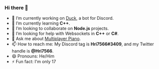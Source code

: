 ### Hi there 👋

- 🔭 I’m currently working on [Duck](https://github.com/Hri7566/duck), a bot for Discord.
- 🌱 I’m currently learning **C++**.
- 👯 I’m looking to collaborate on **Node.js** projects.
- 🤔 I’m looking for help with Websockets in **C++** or **C#**.
- 💬 Ask me about [Multiplayer Piano](https://www.multiplayerpiano.com).
- 📫 How to reach me: My Discord tag is **Hri7566#3409**, and my Twitter handle is **@Hri7566**.
- 😄 Pronouns: He/Him
- ⚡ Fun fact: I'm only 17

<!--
**Hri7566/Hri7566** is a ✨ _special_ ✨ repository because its `README.md` (this file) appears on your GitHub profile.

Here are some ideas to get you started:

- 🔭 I’m currently working on ...
- 🌱 I’m currently learning ...
- 👯 I’m looking to collaborate on ...
- 🤔 I’m looking for help with ...
- 💬 Ask me about ...
- 📫 How to reach me: ...
- 😄 Pronouns: ...
- ⚡ Fun fact: ...
-->
